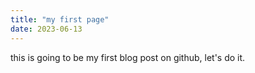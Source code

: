 ```yaml
---
title: "my first page"
date: 2023-06-13
---
```

this is going to be my first blog post on github, let's do it. 
